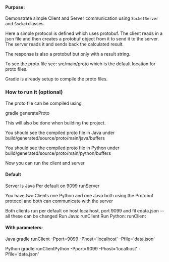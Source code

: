 #### Purpose:
Demonstrate simple Client and Server communication using `SocketServer` and `Socket`classes.

Here a simple protocol is defined which uses protobuf. The client reads in a json file and then creates a protobuf object from it to send it to the server. The server reads it and sends back the calculated result. 

The response is also a protobuf but only with a result string. 

To see the proto file see: src/main/proto which is the default location for proto files. 

Gradle is already setup to compile the proto files. 

### How to run it (optional)
The proto file can be compiled using

gradle generateProto

This will also be done when building the project. 

You should see the compiled proto file in Java under build/generated/source/proto/main/java/buffers

You should see the compiled proto file in Python under build/generated/source/proto/main/python/buffers

Now you can run the client and server 

#### Default 
Server is Java
Per default on 9099
runServer

You have two Clients one Python and one Java both using the Protobuf protocol and both can communicate with the server

Both clients run per default on 
host localhost, port 9099 and fil edata.json -- all these can be changed
Run Java:
	runClient
Run Python:
	runClient

#### With parameters:
Java
gradle runClient -Pport=9099 -Phost='localhost' -Pfile='data.json'

Python
gradle runClientPython -Pport=9099 -Phost='localhost' -Pfile='data.json'
